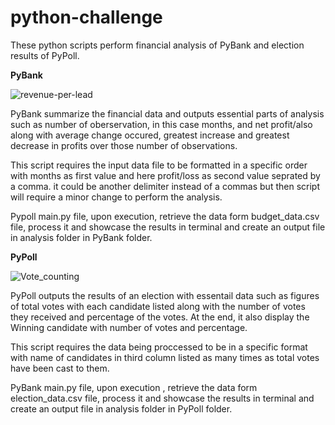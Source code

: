 # python-challenge
These python scripts perform financial analysis of PyBank and election results of PyPoll.

**PyBank**

![revenue-per-lead](https://github.com/s0uravk/python-challenge/assets/144293972/25166afc-a047-4041-82de-2b1f8fe597ec)

PyBank summarize the financial data and outputs essential parts of analysis such as number of oberservation, in this case months, and net profit/also along with average change occured, greatest increase and greatest decrease in profits over those number of observations.

This script requires the input data file to be formatted in a specific order with months as first value and here profit/loss as second value seprated by a comma. it could be another delimiter instead of a commas but then script will require a minor change to perform the analysis.

Pypoll main.py file, upon execution, retrieve the data form budget_data.csv file, process it and showcase the results in terminal and create an output file in analysis folder in PyBank folder.

**PyPoll**

![Vote_counting](https://github.com/s0uravk/python-challenge/assets/144293972/70d7eced-acf1-4204-b789-cb2add605c8c)

PyPoll outputs the results of an election with essentail data such as figures of total votes with each candidate listed along with the number of votes they received and percentage of the votes. At the end, it also display the Winning candidate with number of votes and percentage.

This script requires the data being proccessed to be in a specific format with name of candidates in third column listed as many times as total votes have been cast to them. 

PyBank main.py file, upon execution , retrieve the data form election_data.csv file, process it and showcase the results in terminal and create an output file in analysis folder in PyPoll folder.
